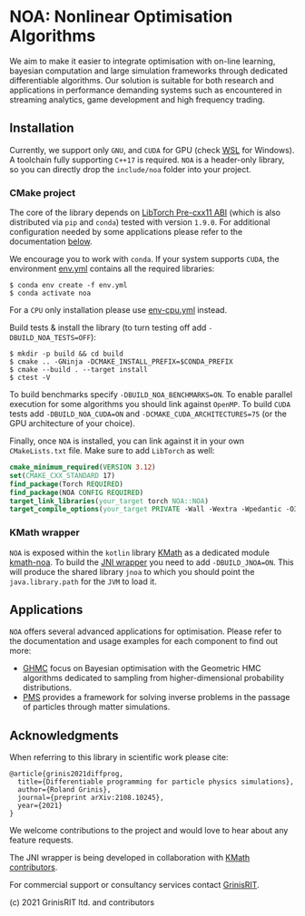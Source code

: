 # NOA: Nonlinear Optimisation Algorithms

We aim to make it easier to integrate optimisation with on-line learning, bayesian computation and 
large simulation frameworks through dedicated differentiable algorithms. 
Our solution is suitable for both research 
and applications in performance demanding systems 
such as encountered in streaming analytics, game development 
and high frequency trading.

## Installation 

Currently, we support only `GNU`, and `CUDA` for GPU 
(check [WSL](https://docs.nvidia.com/cuda/wsl-user-guide/index.html) for Windows).
A toolchain fully supporting `C++17` is required.
`NOA` is a header-only library, so you can directly 
drop the `include/noa` folder into your project.

### CMake project
The core of the library depends on 
[LibTorch Pre-cxx11 ABI](https://pytorch.org/get-started/locally) 
(which is also distributed via `pip` and `conda`) 
tested with version `1.9.0`. 
For additional configuration needed by some applications
please refer to the documentation [below](#applications).

We encourage you to work with `conda`. 
If your system supports `CUDA`, the environment [env.yml](env.yml) 
contains all the required libraries:
```
$ conda env create -f env.yml
$ conda activate noa
```
For a `CPU` only installation please use [env-cpu.yml](env-cpu.yml) instead.

Build tests & install the library 
(to turn testing off add `-DBUILD_NOA_TESTS=OFF`):
```
$ mkdir -p build && cd build
$ cmake .. -GNinja -DCMAKE_INSTALL_PREFIX=$CONDA_PREFIX
$ cmake --build . --target install
$ ctest -V
```
To build benchmarks specify `-DBUILD_NOA_BENCHMARKS=ON`. 
To enable parallel execution for some algorithms you should link against `OpenMP`.
To build `CUDA` tests add `-DBUILD_NOA_CUDA=ON` 
and  `-DCMAKE_CUDA_ARCHITECTURES=75` (or the GPU architecture of your choice).

Finally, once `NOA` is installed, 
you can link against it in your own `CMakeLists.txt` file.
Make sure to add `LibTorch` as well:
```cmake
cmake_minimum_required(VERSION 3.12)
set(CMAKE_CXX_STANDARD 17)
find_package(Torch REQUIRED)
find_package(NOA CONFIG REQUIRED)
target_link_libraries(your_target torch NOA::NOA)
target_compile_options(your_target PRIVATE -Wall -Wextra -Wpedantic -O3)
```

### KMath wrapper
`NOA` is exposed within the `kotlin` library
[KMath](https://github.com/mipt-npm/kmath) as a dedicated module
[kmath-noa](https://github.com/mipt-npm/kmath/tree/feature/noa/kmath-noa).
To build the [JNI wrapper](jnoa) you need to add `-DBUILD_JNOA=ON`. 
This will produce the shared library `jnoa` to which
you should point the `java.library.path` for the `JVM` to load it.

## Applications

`NOA` offers several advanced applications for optimisation. 
Please refer to the documentation and usage examples 
for each component to find out more:
* [GHMC](docs/ghmc) focus on Bayesian optimisation 
with the Geometric HMC algorithms dedicated to sampling 
from higher-dimensional probability distributions. 
* [PMS](docs/pms) provides a framework for solving inverse problems
in the passage of particles through matter simulations. 

## Acknowledgments

When referring to this library in scientific work please cite:

```
@article{grinis2021diffprog,
  title={Differentiable programming for particle physics simulations},
  author={Roland Grinis},
  journal={preprint arXiv:2108.10245},
  year={2021}
}
```

We welcome contributions to the project 
and would love to hear about any feature requests.

The JNI wrapper is being developed in collaboration with 
[KMath contributors](https://github.com/mipt-npm/kmath/graphs/contributors).

For commercial support or consultancy services 
contact [GrinisRIT](https://www.grinisrit.com).

(c) 2021 GrinisRIT ltd. and contributors
